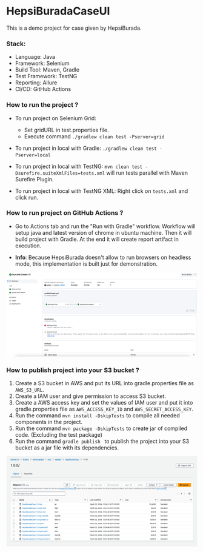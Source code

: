 # HepsiBuradaCaseUI

This is a demo project for case given by HepsiBurada.

### Stack:
- Language: Java
- Framework: Selenium
- Build Tool: Maven, Gradle
- Test Framework: TestNG
- Reporting: Allure
- CI/CD: GitHub Actions

### How to run the project ?
- To run project on Selenium Grid:
  - Set gridURL in test.properties file.
  - Execute command `./gradlew clean test -Pserver=grid`


- To run project in local with Gradle: `./gradlew clean test -Pserver=local`
- To run project in local with TestNG: `mvn clean test -Dsurefire.suiteXmlFiles=tests.xml` will run tests parallel with Maven Surefire Plugin.
- To run project in local with TestNG XML: Right click on `tests.xml` and click run. 

### How to run project on GitHub Actions ?
- Go to Actions tab and run the "Run with Gradle" workflow. Workflow will setup java and latest version of chrome in ubuntu machine. Then it will build project with Gradle. At the end it will create report artifact in execution.


- <b>Info</b>: Because HepsiBurada doesn't allow to run browsers on headless mode, this implementation is built just for demonstration.

![readme_img_2.png](images%2Freadme_img_2.png)

### How to publish project into your S3 bucket ?

1. Create a S3 bucket in AWS and put its URL into gradle.properties file as `AWS_S3_URL`.
2. Create a IAM user and give permission to access S3 bucket.
3. Create a AWS access key and set the values of IAM user and put it into gradle.properties file as `AWS_ACCESS_KEY_ID` and `AWS_SECRET_ACCESS_KEY`.
4. Run the command `mvn install -DskipTests` to compile all needed components in the project.
5. Run the command `mvn package -DskipTests` to create jar of compiled code. (Excluding the test package)
6. Run the command `gradle publish ` to publish the project into your S3 bucket as a jar file with its dependencies. 

![readme_img_1.png](images%2Freadme_img_1.png)
